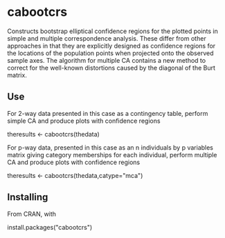 # cabootcrs

Constructs bootstrap elliptical confidence regions for the plotted points in simple and multiple correspondence analysis.
These differ from other approaches in that they are explicitly designed as
confidence regions for the locations of the population points when projected onto the observed sample axes.
The algorithm for multiple CA contains a new method to correct for the well-known 
distortions caused by the diagonal of the Burt matrix.


## Use 

For 2-way data presented in this case as a contingency table, 
perform simple CA and produce plots with confidence regions

theresults <- cabootcrs(thedata)

For p-way data, presented in this case as an n individuals by p variables matrix 
giving category memberships for each individual, 
perform multiple CA and produce plots with confidence regions

theresults <- cabootcrs(thedata,catype="mca")


## Installing

From CRAN, with

install.packages("cabootcrs")









